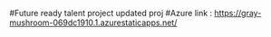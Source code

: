 #Future ready talent project
updated proj
#Azure link : https://gray-mushroom-069dc1910.1.azurestaticapps.net/
